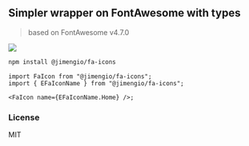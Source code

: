 ## Simpler wrapper on FontAwesome with types

> based on FontAwesome v4.7.0

![](https://img.shields.io/npm/v/@jimengio/fa-icons.svg?style=flat-square)

```bash
npm install @jimengio/fa-icons
```

```tsx
import FaIcon from "@jimengio/fa-icons";
import { EFaIconName } from "@jimengio/fa-icons";

<FaIcon name={EFaIconName.Home} />;
```

### License

MIT
